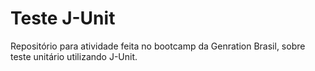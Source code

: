 # Teste J-Unit

Repositório para atividade feita no bootcamp da Genration Brasil, sobre teste unitário utilizando J-Unit.
